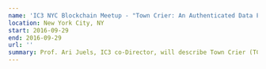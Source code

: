 ```yaml
---
name: 'IC3 NYC Blockchain Meetup - "Town Crier: An Authenticated Data Feed for Smart Contracts" - Prof. Ari Juels'
location: New York City, NY
start: 2016-09-29
end: 2016-09-29
url: ''
summary: Prof. Ari Juels, IC3 co-Director, will describe Town Crier (TC), an authenticated data feed system built using Intel’s new SGX trusted hardware features. TC acts as a trustworthy proxy between existing (HTTPS-enabled) servers and smart contracts without any need for users to trust the system’s operators. Unlike basic oracles, TC also supports private queries, which offer the critical property of confidentiality for data requests, and custom queries, which make secure use of users’ credentials. Applications include insurance contracts that protect consumer privacy, systems to trade online resources such as games for cryptocurrency, and much more.
---
```

